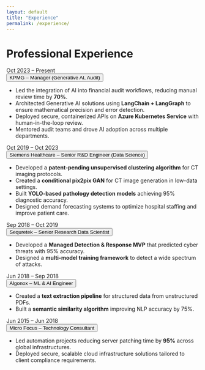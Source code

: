 ```yaml
---
layout: default
title: "Experience"
permalink: /experience/
---
```


# Professional Experience

<div class="timeline fade-in">

<!-- KPMG -->
<div class="timeline-entry">
  <div class="timeline-date">Oct 2023 – Present</div>
  <button class="collapsible">KPMG – Manager (Generative AI, Audit)</button>
  <div class="content-collapsible">
    <ul>
      <li>Led the integration of AI into financial audit workflows, reducing manual review time by <strong>70%</strong>.</li>
      <li>Architected Generative AI solutions using <strong>LangChain + LangGraph</strong> to ensure mathematical precision and error detection.</li>
      <li>Deployed secure, containerized APIs on <strong>Azure Kubernetes Service</strong> with human-in-the-loop review.</li>
      <li>Mentored audit teams and drove AI adoption across multiple departments.</li>
    </ul>
  </div>
</div>

<!-- Siemens -->
<div class="timeline-entry">
  <div class="timeline-date">Oct 2019 – Oct 2023</div>
  <button class="collapsible">Siemens Healthcare – Senior R&D Engineer (Data Science)</button>
  <div class="content-collapsible">
    <ul>
      <li>Developed a <strong>patent-pending unsupervised clustering algorithm</strong> for CT imaging protocols.</li>
      <li>Created a <strong>conditional pix2pix GAN</strong> for CT image generation in low-data settings.</li>
      <li>Built <strong>YOLO-based pathology detection models</strong> achieving 95% diagnostic accuracy.</li>
      <li>Designed demand forecasting systems to optimize hospital staffing and improve patient care.</li>
    </ul>
  </div>
</div>

<!-- Sequretek -->
<div class="timeline-entry">
  <div class="timeline-date">Sep 2018 – Oct 2019</div>
  <button class="collapsible">Sequretek – Senior Research Data Scientist</button>
  <div class="content-collapsible">
    <ul>
      <li>Developed a <strong>Managed Detection & Response MVP</strong> that predicted cyber threats with 95% accuracy.</li>
      <li>Designed a <strong>multi-model training framework</strong> to detect a wide spectrum of attacks.</li>
    </ul>
  </div>
</div>

<!-- Algonox -->
<div class="timeline-entry">
  <div class="timeline-date">Jun 2018 – Sep 2018</div>
  <button class="collapsible">Algonox – ML & AI Engineer</button>
  <div class="content-collapsible">
    <ul>
      <li>Created a <strong>text extraction pipeline</strong> for structured data from unstructured PDFs.</li>
      <li>Built a <strong>semantic similarity algorithm</strong> improving NLP accuracy by 75%.</li>
    </ul>
  </div>
</div>

<!-- Micro Focus -->
<div class="timeline-entry">
  <div class="timeline-date">Jun 2015 – Jun 2018</div>
  <button class="collapsible">Micro Focus – Technology Consultant</button>
  <div class="content-collapsible">
    <ul>
      <li>Led automation projects reducing server patching time by <strong>95%</strong> across global infrastructures.</li>
      <li>Deployed secure, scalable cloud infrastructure solutions tailored to client compliance requirements.</li>
    </ul>
  </div>
</div>

</div>
